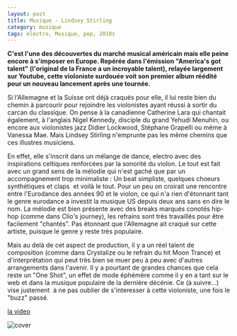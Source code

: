 ```yaml
---
layout: post
title: Musique - Lindsey Stirling
category: musique
tags: electro, Musique, pop, 2010s
---
```

**C'est l'une des découvertes du marché musical américain mais elle peine encore à s'imposer en Europe. Repérée dans l'émission "America's got talent" (l'original de la France a un incroyable talent), relayée largement sur Youtube, cette violoniste surdouée voit son premier album réédité pour un nouveau lancement après une tournée.**

Si l'Allemagne et la Suisse ont déjà craqués pour elle, il lui reste bien du chemin à parcourir pour rejoindre les violonistes ayant réussi à sortir du carcan du classique. On pense à la canadienne Catherine Lara qui chantait également, à l'anglais Nigel Kennedy, disciple du grand Yehudi Menuhin, ou encore aux violonistes jazz Didier Lockwood, Stéphane Grapelli ou même à Vanessa Mae. Mais Lindsey Stirling n'emprunte pas les même chemins que ces illustres musiciens.

En effet, elle s'inscrit dans un mélange de dance, electro avec des inspirations celtiques renforcées par la sonorité du violon. Le tout est fait avec un grand sens de la mélodie qui n'est gaché que par un accompagnement trop minimaliste : Un beat simpliste, quelques choeurs synthétiques et claps  et voilà le tout. Pour un peu on croirait une rencontre entre l'Eurodance des années 90 et le violon, ce qui n'a rien d'étonnant tant le genre eurodance a investit la musique US depuis deux ans sans en dire le nom. La mélodie est bien présente avec des breaks marqués conotés hip-hop (comme dans Clio's journey), les refrains sont très travaillés pour être facilement "chantés". Pas étonnant que l'Allemagne ait craqué sur cette artiste, puisque le genre y reste très populaire.

Mais au delà de cet aspect de production, il y a un réel talent de composition (comme dans Crystalize ou le refrain du hit Moon Trance) et d'interprétation qui peut très bien se muer peu à peu avec d'autres arrangements dans l'avenir. Il y a pourtant de grandes chances que cela reste un "One Shot", un effet de mode éphémère comme il y en a tant sur le web et dans la musique populaire de la dernière décénie. Ce (à suivre...) vise justement  à ne pas oublier de s'interesser à cette violoniste, une fois le "buzz" passé.

[la video](https://www.youtube.com/watch?v=jvipPYFebWc)

![cover](http://cheziceman.files.wordpress.com/2014/11/lindseystirling.jpg)
